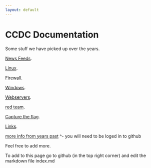 ```yaml
---
layout: default
---
```


# CCDC Documentation 

Some stuff we have picked up over the years.

[News Feeds](./news.html).

[Linux](./linux.html).

[Firewall](./firewall.html).

[Windows](./windows.html).

[Webservers](./webserver.html).

[red team](./redteam.html).

[Capture the flag](./ctf.html).

[Links](./links.html).

[more info from years past](https://github.com/wwucyber/ccdc-documentation)
   ^- you will need to be loged in to github 

Feel free to add more.


To add to this page go to github (in the top right corner) and edit the markdown file index.md
